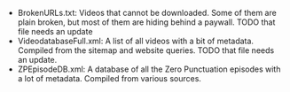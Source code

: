 - BrokenURLs.txt: Videos that cannot be downloaded. Some of them are plain broken, but most of them are hiding behind a paywall. TODO that file needs an update
- VideodatabaseFull.xml: A list of all videos with a bit of metadata. Compiled from the sitemap and website queries. TODO that file needs an update.
- ZPEpisodeDB.xml: A database of all the Zero Punctuation episodes with a lot of metadata. Compiled from various sources.
